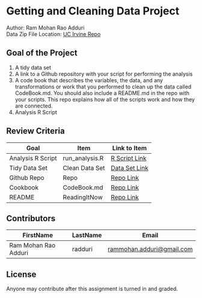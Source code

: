 # Getting and Cleaning Data Project
Author: Ram Mohan Rao Adduri <br />
Data Zip File Location: [UC Irvine Repo](https://d396qusza40orc.cloudfront.net/getdata%2Fprojectfiles%2FUCI%20HAR%20Dataset.zip "Clicking will download the data")

## Goal of the Project
1. A tidy data set 
2. A link to a Github repository with your script for performing the analysis 
3. A code book that describes the variables, the data, and any transformations or work that you performed to clean up the data called CodeBook.md. You should also include a README.md in the repo with your scripts. This repo explains how all of the scripts work and how they are connected.
4. Analysis R Script

## Review Criteria

Goal | Item | Link to Item
--- | --- | ---
Analysis R Script |  run_analysis.R |  [R Script Link](https://github.com/radduri/datasciencecoursera/blob/master/03_Getting_And_Cleaning_Data/project/run_analysis.R "run_analysis.R")
Tidy Data Set |  Clean Data Set |  [Data Set Link](https://github.com/radduri/datasciencecoursera/blob/master/03_Getting_And_Cleaning_Data/project/tidyData.txt "tidyData.txt")
Github Repo | Repo |  [Repo Link](https://github.com/radduri/datasciencecoursera/tree/master/03_Getting_And_Cleaning_Data/project "Click to go to Repo")
Cookbook | CodeBook.md |  [Repo Link](https://github.com/radduri/datasciencecoursera/blob/master/03_Getting_And_Cleaning_Data/project/CodeBook.md "CodeBook.md")
README | ReadingItNow |  [Repo Link](https://github.com/radduri/datasciencecoursera/blob/master/03_Getting_And_Cleaning_Data/project/README.md "README.md")

## Contributors

FirstName | LastName | Email
--- | --- | ---
Ram Mohan Rao Adduri |  radduri |  <rammohan.adduri@gmail.com>

## License

Anyone may contribute after this assignment is turned in and graded. 

